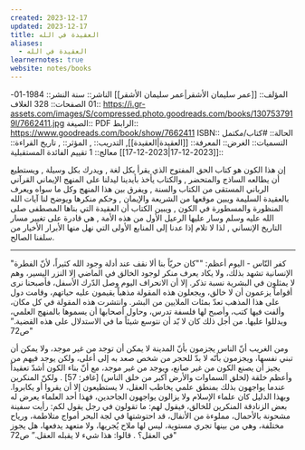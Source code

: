 ```yaml
---
created: 2023-12-17
updated: 2023-12-17
title: العقيدة في الله
aliases:
  - العقيدة في الله
learnernotes: true
website: notes/books
---
```


المؤلف:: [[عمر سليمان الأشقر|عمر سليمان الأشقر]]
الناشر:: 
سنة النشر:: 1984-01-01
الصفحات:: 328
الغلاف:: <https://i.gr-assets.com/images/S/compressed.photo.goodreads.com/books/1307537919l/7662411.jpg>
الصيغة:: PDF
الرابط:: <https://www.goodreads.com/book/show/7662411>
ISBN:: 
الحالة:: #كتاب/مكتمل
التسميات::
الغرض:: 
المعرفة:: [[العقيدة|العقيدة]],
التدريب:: ,
المؤثر:: ,
تاريخ القراءة:: [[2023-12-17|2023-12-17]]
معالج:: 1
تقييم الفائدة المستقبلية::

إن هذا الكون هو كتاب الحق المفتوح الذي يقرأ بكل لغة , ويدرك بكل وسيلة , ويستطيع أن يطالعه الساذج والمتحضر , والكتاب يأخذ بأيدينا ليدلنا على المنهج الإيماني القرآني الرباني المستقى من الكتاب والسنة , ويفرق بين هذا المنهج وكل ما سواه ويعرف بالعقيدة السليمة ويبين موقعها من الشريعة والإيمان , وحكم منكرها ويوضح لنا آيات الله المنظورة والمسطورة في الكون , ويبين الكتاب أن العقيدة التي بناها المصطفى صلى الله عليه وسلم وسار عليها الرعيل الأول من هذه الأمة , هي قادرة على تغيير مسار التاريخ الإنساني , لذا لا تلام إذا عدنا إلى المنابع الأولى التي نهل منها الأبرار الأخيار من سلفنا الصالح.

---

"كفر النّاس - اليوم أعظم: ""كان حريّاً بنا ألا نقف عند أدلة وجود الله كثيراً، لأنّ الفطرة الإنسانية تشهد بذلك، ولا يكاد يعرف منكر لوجود الخالق في الماضي إلا النزر اليسير، وهم لا يمثلون في البشرية نسبة تذكر. إلا أن الانحراف اليوم وصل الدّرك الأسفل، فأصبحنا نرى أقواماً يزعمون أن لا خالق، ويجعلون هذه المقولة مذهباً يقيمون عليه حياتهم، وقامت دول على هذا المذهب تعدّ بمئات الملايين من البشر. وانتشرت هذه المقولة في كل مكان، وألفت فيها كتب، وأصبح لها فلسفة تدرس، وحاول أصحابها أن يسموها بالمنهج العلمي، ويدللوا عليها. من أجل ذلك كان لا بّد أن نتوسع شيئاً ما في الاستدلال على هذه القضية.” ص72"

  

ومن الغريب أنّ الناس يجزمون بأنّ المدينة لا يمكن أن توجد من غير موجد، ولا يمكن أن تبني نفسها، ويجزمون بأنّه لا بدّ للحجر من شخص صعد به إلى أعلى، ولكن يوجد فيهم من يجيز أن يصنع الكون من غير صانع، ويوجد من غير موجد، مع أنّ بناء الكون أشدّ تعقيداً وأعظم خلقة (لخلق السماوات والأرض أكبر من خلق الناس) [غافر: 57] . ولكنّ المنكرين عندما يواجهون بذلك بمنطق علمي يخاطب العقل، لا يستطيعون إلا أن يقروا أو يكابروا. وبهذا الدليل كان علماء الإسلام ولا يزالون يواجهون الجاحدين، فهذا أحد العلماء يعرض له بعض الزنادقة المنكرين للخالق، فيقول لهم: ما تقولون في رجل يقول لكم: رأيت سفينة مشحونة بالأحمال، مملوءة من الأنفال، قد احتوشتها في لجة البحر أمواج متلاطمة، ورياح مختلفة، وهي من بينها تجري مستوية، ليس لها ملاح يُجريها، ولا متعهد يدفعها، هل يجوز في العقل؟ . قالوا: هذا شيء لا يقبله العقل.” ص72"
